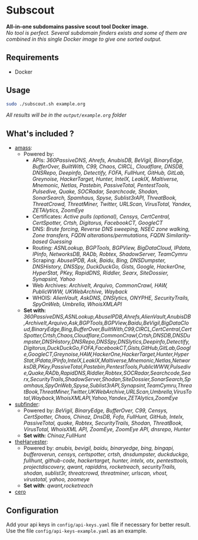 # Subscout

**All-in-one subdomains passive scout tool Docker image.**  
*No tool is perfect. Several subdomain finders exists and some of them are combined in this single Docker image to give one sorted output.*

## Requirements

- Docker

## Usage

```bash
sudo ./subscout.sh example.org
```

*All results will be in the `output/example.org` folder*

## What's included ?

- [amass](https://github.com/OWASP/Amass):
  - Powered by:
    - APIs:	*360PassiveDNS, Ahrefs, AnubisDB, BeVigil, BinaryEdge, BufferOver, BuiltWith, C99, Chaos, CIRCL, Cloudflare, DNSDB, DNSRepo, Deepinfo, Detectify, FOFA, FullHunt, GitHub, GitLab, Greynoise, HackerTarget, Hunter, IntelX, LeakIX, Maltiverse, Mnemonic, Netlas, Pastebin, PassiveTotal, PentestTools, Pulsedive, Quake, SOCRadar, Searchcode, Shodan, SonarSearch, Spamhaus, Spyse, Sublist3rAPI, ThreatBook, ThreatCrowd, ThreatMiner, Twitter, URLScan, VirusTotal, Yandex, ZETAlytics, ZoomEye*
    - Certificates:	*Active pulls (optional), Censys, CertCentral, CertSpotter, Crtsh, Digitorus, FacebookCT, GoogleCT*
    - DNS: *Brute forcing, Reverse DNS sweeping, NSEC zone walking, Zone transfers, FQDN alterations/permutations, FQDN Similarity-based Guessing*
    - Routing:	*ASNLookup, BGPTools, BGPView, BigDataCloud, IPdata, IPinfo, NetworksDB, RADb, Robtex, ShadowServer, TeamCymru*
    - Scraping:	*AbuseIPDB, Ask, Baidu, Bing, DNSDumpster, DNSHistory, DNSSpy, DuckDuckGo, Gists, Google, HackerOne, HyperStat, PKey, RapidDNS, Riddler, Searx, SiteDossier, Synapsint, Yahoo*
    - Web Archives:	*ArchiveIt, Arquivo, CommonCrawl, HAW, PublicWWW, UKWebArchive, Wayback*
    - WHOIS:	*AlienVault, AskDNS, DNSlytics, ONYPHE, SecurityTrails, SpyOnWeb, Umbrella, WhoisXMLAPI*
  - **Set with:** *360PassiveDNS,ASNLookup,AbuseIPDB,Ahrefs,AlienVault,AnubisDB,ArchiveIt,Arquivo,Ask,BGPTools,BGPView,Baidu,BeVigil,BigDataCloud,BinaryEdge,Bing,BufferOver,BuiltWith,C99,CIRCL,CertCentral,CertSpotter,Crtsh,Chaos,Cloudflare,CommonCrawl,Crtsh,DNSDB,DNSDumpster,DNSHistory,DNSRepo,DNSSpy,DNSlytics,Deepinfo,Detectify,Digitorus,DuckDuckGo,FOFA,FacebookCT,Gists,GitHub,GitLab,Google,GoogleCT,Greynoise,HAW,HackerOne,HackerTarget,Hunter,HyperStat,IPdata,IPinfo,IntelX,LeakIX,Maltiverse,Mnemonic,Netlas,NetworksDB,PKey,PassiveTotal,Pastebin,PentestTools,PublicWWW,Pulsedive,Quake,RADb,RapidDNS,Riddler,Robtex,SOCRadar,Searchcode,Searx,SecurityTrails,ShadowServer,Shodan,SiteDossier,SonarSearch,Spamhaus,SpyOnWeb,Spyse,Sublist3rAPI,Synapsint,TeamCymru,ThreatBook,ThreatMiner,Twitter,UKWebArchive,URLScan,Umbrella,VirusTotal,Wayback,WhoisXMLAPI,Yahoo,Yandex,ZETAlytics,ZoomEye*
- [subfinder](https://github.com/projectdiscovery/subfinder): 
  - Powered by: *BeVigil, BinaryEdge, BufferOver, C99, Censys, CertSpotter, Chaos, Chinaz, DnsDB, Fofa, FullHunt, GitHub, Intelx, PassiveTotal, quake, Robtex, SecurityTrails, Shodan, ThreatBook, VirusTotal, WhoisXML API, ZoomEye, ZoomEye API, dnsrepo, Hunter*
  - **Set with:** *Chinaz,FullHunt*
- [theHarvester](https://github.com/laramies/theHarvester):
  - Powered by: *anubis, bevigil, baidu, binaryedge, bing, bingapi, bufferoverun, censys, certspotter, crtsh, dnsdumpster, duckduckgo, fullhunt, github-code, hackertarget, hunter, intelx, otx, pentesttools, projectdiscovery, qwant, rapiddns, rocketreach, securityTrails, shodan, sublist3r, threatcrowd, threatminer, urlscan, vhost, virustotal, yahoo, zoomeye*
  - **Set with**: *qwant,rocketreach*
- [cero](https://github.com/glebarez/cero)

## Configuration

Add your api keys in `config/api-keys.yaml` file if necessary for better result.
Use the file `config/api-keys-example.yaml` as an example.
